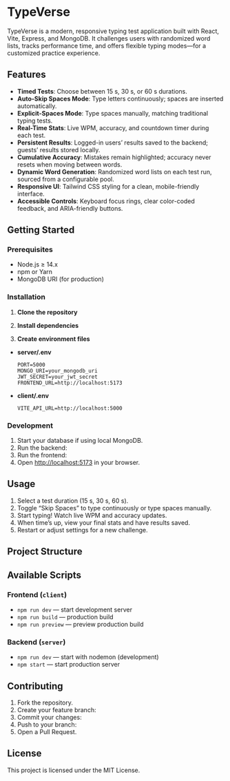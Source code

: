 # TypeVerse

TypeVerse is a modern, responsive typing test application built with React, Vite, Express, and MongoDB. It challenges users with randomized word lists, tracks performance time, and offers flexible typing modes—for a customized practice experience.

## Features

- **Timed Tests**: Choose between 15 s, 30 s, or 60 s durations.  
- **Auto-Skip Spaces Mode**: Type letters continuously; spaces are inserted automatically.  
- **Explicit-Spaces Mode**: Type spaces manually, matching traditional typing tests.  
- **Real-Time Stats**: Live WPM, accuracy, and countdown timer during each test.  
- **Persistent Results**: Logged-in users’ results saved to the backend; guests’ results stored locally.  
- **Cumulative Accuracy**: Mistakes remain highlighted; accuracy never resets when moving between words.  
- **Dynamic Word Generation**: Randomized word lists on each test run, sourced from a configurable pool.  
- **Responsive UI**: Tailwind CSS styling for a clean, mobile-friendly interface.  
- **Accessible Controls**: Keyboard focus rings, clear color-coded feedback, and ARIA-friendly buttons.

## Getting Started

### Prerequisites

- Node.js ≥ 14.x  
- npm or Yarn  
- MongoDB URI (for production)

### Installation

1. **Clone the repository**  

2. **Install dependencies**  


3. **Create environment files**  
- **server/.env**  
  ```
  PORT=5000
  MONGO_URI=your_mongodb_uri
  JWT_SECRET=your_jwt_secret
  FRONTEND_URL=http://localhost:5173
  ```  
- **client/.env**  
  ```
  VITE_API_URL=http://localhost:5000
  ```

### Development

1. Start your database if using local MongoDB.  
2. Run the backend:  
3. Run the frontend:  
4. Open [http://localhost:5173](http://localhost:5173) in your browser.

## Usage

1. Select a test duration (15 s, 30 s, 60 s).  
2. Toggle “Skip Spaces” to type continuously or type spaces manually.  
3. Start typing! Watch live WPM and accuracy updates.  
4. When time’s up, view your final stats and have results saved.  
5. Restart or adjust settings for a new challenge.

## Project Structure


## Available Scripts

### Frontend (`client`)

- `npm run dev` — start development server  
- `npm run build` — production build  
- `npm run preview` — preview production build

### Backend (`server`)

- `npm run dev` — start with nodemon (development)  
- `npm start` — start production server  

## Contributing

1. Fork the repository.  
2. Create your feature branch:  
3. Commit your changes:  
4. Push to your branch:  
5. Open a Pull Request.

## License

This project is licensed under the MIT License.
